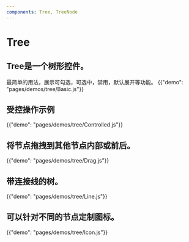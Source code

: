 ```yaml
---
components: Tree, TreeNode
---
```


#  Tree

## Tree是一个树形控件。
最简单的用法，展示可勾选，可选中，禁用，默认展开等功能。
{{"demo": "pages/demos/tree/Basic.js"}}

## 受控操作示例
{{"demo": "pages/demos/tree/Controlled.js"}}

## 将节点拖拽到其他节点内部或前后。
{{"demo": "pages/demos/tree/Drag.js"}}

## 带连接线的树。
{{"demo": "pages/demos/tree/Line.js"}}

## 可以针对不同的节点定制图标。
{{"demo": "pages/demos/tree/Icon.js"}}
